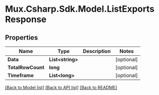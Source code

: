 # Mux.Csharp.Sdk.Model.ListExportsResponse

## Properties

Name | Type | Description | Notes
------------ | ------------- | ------------- | -------------
**Data** | **List&lt;string&gt;** |  | [optional] 
**TotalRowCount** | **long** |  | [optional] 
**Timeframe** | **List&lt;long&gt;** |  | [optional] 

[[Back to Model list]](../README.md#documentation-for-models) [[Back to API list]](../README.md#documentation-for-api-endpoints) [[Back to README]](../README.md)

